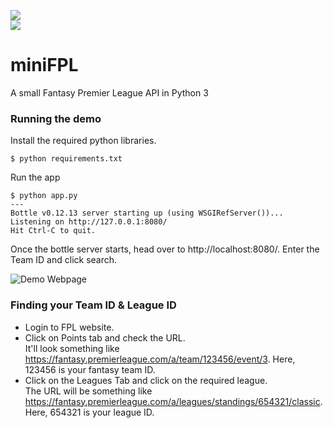 [![](https://img.shields.io/badge/-This%20no%20longer%20works%20since%20Premier%20League%20changed%20their%20API-red)](#)  
[![](https://img.shields.io/badge/Use%20This%20Instead-https%3A%2F%2Fgithub.com%2Famosbastian%2Ffpl-informational)](https://github.com/amosbastian/fpl)

# miniFPL

A small Fantasy Premier League API in Python 3

### Running the demo
Install the required python libraries.
```
$ python requirements.txt
```
Run the app
```
$ python app.py
---
Bottle v0.12.13 server starting up (using WSGIRefServer())...
Listening on http://127.0.0.1:8080/
Hit Ctrl-C to quit.
```

Once the bottle server starts, head over to http://localhost:8080/. Enter the Team ID and click search.

![Demo Webpage](https://i.imgur.com/wmemD5x.png)

### Finding your Team ID & League ID

- Login to FPL website.
- Click on Points tab and check the URL.   
It'll look something like https://fantasy.premierleague.com/a/team/123456/event/3. Here, 123456 is your fantasy team ID.
- Click on the Leagues Tab and click on the required league.  
The URL will be something like https://fantasy.premierleague.com/a/leagues/standings/654321/classic. Here, 654321 is your league ID.
